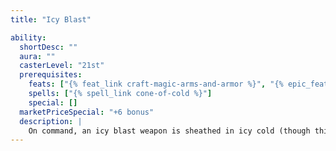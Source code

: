 ```yaml
---
title: "Icy Blast"

ability:
  shortDesc: ""
  aura: ""
  casterLevel: "21st"
  prerequisites:
    feats: ["{% feat_link craft-magic-arms-and-armor %}", "{% epic_feat_link craft-epic-magic-arms-and-armor %}"]
    spells: ["{% spell_link cone-of-cold %}"]
    special: []
  marketPriceSpecial: "+6 bonus"
  description: |
    On command, an icy blast weapon is sheathed in icy cold (though this deals no damage to the wielder). On any hit, this cold washes over the creature struck, dealing+3d6 points of bonus cold damage. On a successful critical hit it instead deals +6d6 points of cold damage (or +9d6 if the critical multiplier is &times;3, or +12d6 if the critical multiplier is &times;4). Bows, crossbows, and slings with this special ability bestow the bonus cold damage upon their ammunition.
---
```

